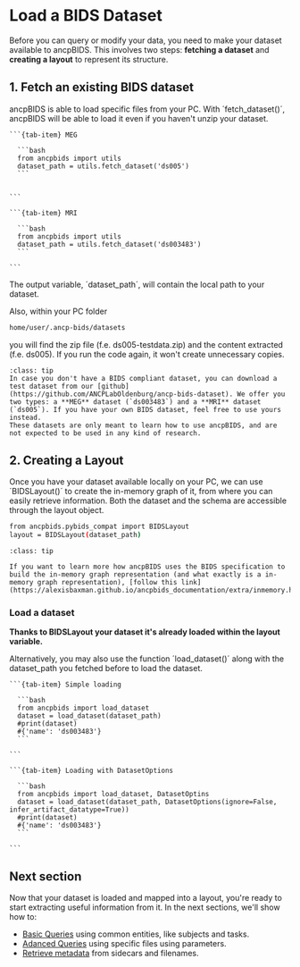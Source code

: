 # Load a BIDS Dataset
Before you can query or modify your data, you need to make your dataset available to ancpBIDS. This involves two steps: **fetching a dataset** and **creating a layout** to represent its structure.

## 1. Fetch an existing BIDS dataset
ancpBIDS is able to load specific files from your PC. With ´fetch_dataset()´, ancpBIDS will be able to load it even if you haven't unzip your dataset. 

````{tab-set}
```{tab-item} MEG

  ```bash
  from ancpbids import utils
  dataset_path = utils.fetch_dataset('ds005')
  ```


```

```{tab-item} MRI

  ```bash
  from ancpbids import utils
  dataset_path = utils.fetch_dataset('ds003483')
  ```

```
````

The output variable, ´dataset_path´, will contain the local path to your dataset.

Also, within your PC folder

```bash
home/user/.ancp-bids/datasets
```

you will find the zip file (f.e. ds005-testdata.zip) and the content extracted (f.e. ds005). If you run the code again, it won't create unnecessary copies.


```{admonition} Don't have a Dataset?
:class: tip
In case you don't have a BIDS compliant dataset, you can download a test dataset from our [github](https://github.com/ANCPLabOldenburg/ancp-bids-dataset). We offer you two types: a **MEG** dataset (`ds003483`) and a **MRI** dataset (`ds005`). If you have your own BIDS dataset, feel free to use yours instead.
These datasets are only meant to learn how to use ancpBIDS, and are not expected to be used in any kind of research. 

```

## 2. Creating a Layout
Once you have your dataset available locally on your PC, we can use ´BIDSLayout()´ to create the in-memory graph of it, from where you can easily retrieve information. Both the dataset and the schema are accessible through the layout object.

```bash
from ancpbids.pybids_compat import BIDSLayout
layout = BIDSLayout(dataset_path)
```
  
```{admonition} In-memory graph?
:class: tip

If you want to learn more how ancpBIDS uses the BIDS specification to build the in-memory graph representation (and what exactly is a in-memory graph representation), [follow this link](https://alexisbaxman.github.io/ancpbids_documentation/extra/inmemory.html).

```
    
### Load a dataset
**Thanks to BIDSLayout your dataset it's already loaded within the layout variable.**

Alternatively, you may also use the function ´load_dataset()´ along with the dataset_path you fetched before to load the dataset. 


````{tab-set}
```{tab-item} Simple loading

  ```bash
  from ancpbids import load_dataset
  dataset = load_dataset(dataset_path)
  #print(dataset)
  #{'name': 'ds003483'}
  ```

```

```{tab-item} Loading with DatasetOptions

  ```bash
  from ancpbids import load_dataset, DatasetOptins
  dataset = load_dataset(dataset_path, DatasetOptions(ignore=False, infer_artifact_datatype=True))
  #print(dataset)
  #{'name': 'ds003483'}
  ```

```
````



## Next section
Now that your dataset is loaded and mapped into a layout, you're ready to start extracting useful information from it. In the next sections, we'll show how to:
* [Basic Queries](https://ancplaboldenburg.github.io/ancpbids_documentation/query/basic.html) using common entities, like subjects and tasks.
* [Adanced Queries](https://ancplaboldenburg.github.io/ancpbids_documentation/query/advanced.html) using specific files using parameters.
* [Retrieve metadata](https://ancplaboldenburg.github.io/ancpbids_documentation/query/metadata.html) from sidecars and filenames.

